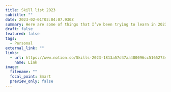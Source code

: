 ```yaml
---
title: Skill list 2023
subtitle: ""
date: 2023-02-01T02:04:07.930Z
summary: Here are some of things that I’ve been trying to learn in 2023!
draft: false
featured: false
tags:
  - Personal
external_link: ""
links:
  - url: https://www.notion.so/Skills-2023-1813a57d47aa480096cc516527343438
    name: Link
image:
  filename: ""
  focal_point: Smart
  preview_only: false
---
```

